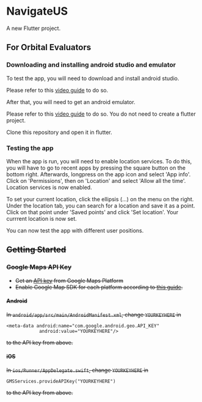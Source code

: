# NavigateUS

A new Flutter project.

## For Orbital Evaluators

### Downloading and installing android studio and emulator

To test the app, you will need to download and install android studio.

Please refer to this [video guide](https://www.youtube.com/watch?v=1ukSR1GRtMU&ab_channel=TheNetNinja) to do so.

After that, you will need to get an android emulator.

Please refer to this [video guide](https://www.youtube.com/watch?v=TSIhiZ5jRB0&list=PL4cUxeGkcC9jLYyp2Aoh6hcWuxFDX6PBJ&index=4&ab_channel=TheNetNinja) to do so. You do not need to create a flutter project.

Clone this repository and open it in flutter.

### Testing the app

When the app is run, you will need to enable location services. To do this, you will have to go to recent apps by pressing the square button on the bottom right. Afterwards, longpress on the app icon and select 'App info'. Click on 'Permissions', then on 'Location' and select 'Allow all the time'. Location services is now enabled.

To set your current location, click the ellipsis (...) on the menu on the right. Under the location tab, you can search for a location and save it as a point. Click on that point under 'Saved points' and click 'Set location'. Your currrent location is now set. 

You can now test the app with different user positions.


## ~~Getting Started~~

### ~~Google Maps API Key~~

- ~~Get an [API key](https://cloud.google.com/maps-platform/) from Google Maps Platform~~
- ~~Enable Google Map SDK for each platform according to [this guide](https://pub.dev/packages/google_maps_flutter).~~

#### ~~Android~~

~~In ```android/app/src/main/AndroidManifest.xml```, change ```YOURKEYHERE``` in~~ 
```
<meta-data android:name="com.google.android.geo.API_KEY"
            android:value="YOURKEYHERE"/>
```
~~to the API key from above.~~

#### ~~iOS~~

~~In ```ios/Runner/AppDelegate.swift```, change ```YOURKEYHERE``` in~~
```
GMSServices.provideAPIKey("YOURKEYHERE")
```
~~to the API key from above.~~




